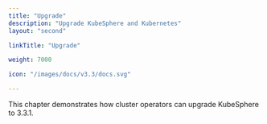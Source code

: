 ```yaml
---
title: "Upgrade"
description: "Upgrade KubeSphere and Kubernetes"
layout: "second"

linkTitle: "Upgrade"

weight: 7000

icon: "/images/docs/v3.3/docs.svg"

---
```


This chapter demonstrates how cluster operators can upgrade KubeSphere to 3.3.1.